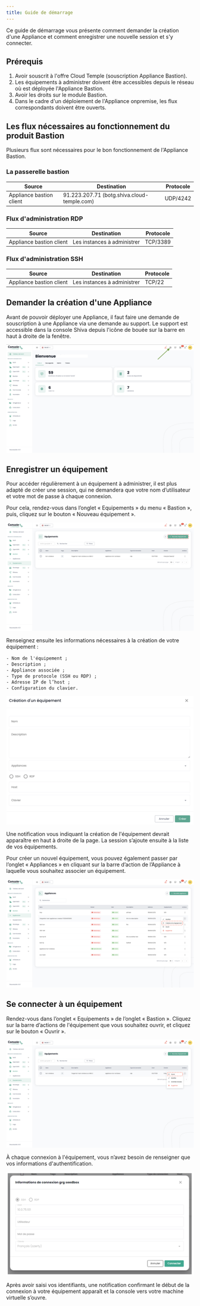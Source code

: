 ```yaml
---
title: Guide de démarrage
---
```


Ce guide de démarrage vous présente comment demander la création d'une Appliance et comment enregistrer une nouvelle session et s'y connecter. 

## Prérequis

1. Avoir souscrit à l'offre Cloud Temple (souscription Appliance Bastion).
2. Les équipements à administrer doivent être accessibles depuis le réseau où est déployée l'Appliance Bastion.
3. Avoir les droits sur le module Bastion. 
4. Dans le cadre d'un déploiement de l'Appliance onpremise, les flux correspondants doivent être ouverts. 


## Les flux nécessaires au fonctionnement du produit Bastion

Plusieurs flux sont nécessaires pour le bon fonctionnement de l'Appliance Bastion.

### La passerelle bastion
| Source                   | Destination                                 | Protocole |
|--------------------------|---------------------------------------------|-----------|
| Appliance bastion client | 91.223.207.71 (botg.shiva.cloud-temple.com) | UDP/4242  |

### Flux d'administration RDP

| Source                   | Destination                 | Protocole |
|--------------------------|-----------------------------|-----------|
| Appliance bastion client | Les instances à administrer | TCP/3389  |

### Flux d'administration SSH

| Source                   | Destination                 | Protocole |
|--------------------------|-----------------------------|-----------|
| Appliance bastion client | Les instances à administrer | TCP/22    |


## Demander la création d'une Appliance
Avant de pouvoir déployer une Appliance, il faut faire une demande de souscription à une Appliance via une demande au support.
Le support est accessible dans la console Shiva depuis l'icône de bouée sur la barre en haut à droite de la fenêtre.

![](images/shiva_support.png)


## Enregistrer un équipement

Pour accéder régulièrement à un équipement à administrer, il est plus adapté de créer une session, qui ne demandera que votre nom d’utilisateur et votre mot de passe à chaque connexion. 

Pour cela, rendez-vous dans l’onglet « Equipements » du menu « Bastion », puis, cliquez sur le bouton « Nouveau équipement ».

![](images/creer_session.png)


Renseignez ensuite les informations nécessaires à la création de votre équipement :

    - Nom de l'équipement ;
    - Description ;
    - Appliance associée ;
    - Type de protocole (SSH ou RDP) ;
    - Adresse IP de l’host ;
    - Configuration du clavier.

![](images/creer_session2.png)


Une notification vous indiquant la création de l'équipement devrait apparaître en haut à droite de la page. La session s’ajoute ensuite à la liste de vos équipements. 

Pour créer un nouvel équipement, vous pouvez également passer par l’onglet « Appliances » en cliquant sur la barre d’action de l’Appliance à laquelle vous souhaitez associer un équipement.

![](images/creer_session3.png)

## Se connecter à un équipement

Rendez-vous dans l’onglet « Equipements » de l’onglet « Bastion ». Cliquez sur la barre d’actions de l'équipement que vous souhaitez ouvrir, et cliquez sur le bouton « Ouvrir ».

![](images/ouvrir_session.png)

À chaque connexion à l'équipement, vous n’avez besoin de renseigner que vos informations d'authentification.

![](images/ouvrir_session2.png)

Après avoir saisi vos identifiants, une notification confirmant le début de la connexion à votre équipement apparaît et la console vers votre machine virtuelle s’ouvre.
